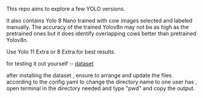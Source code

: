 This repo aims to explore a few YOLO versions.

It also contains Yolo 8 Nano trained with cow images selected and labeled manually. The accuracy of the trained Yolov8n may not be as high as the pretrained ones but it does identify overlapping cows better than pretrained Yolov8n.

Use Yolo 11 Extra or 8 Extra for best results.

for testing it out yourself :- [dataset](https://www.kaggle.com/datasets/00397c2a3968e56605b54f2068dcc1f0e53ddba45d02e9027bb0077571e67c85)

after installing the dataset , ensure to arrange and update the files according to the config.yaml
to change the directory name to one user has , open terminal in the directory needed and type "pwd" and copy the output.